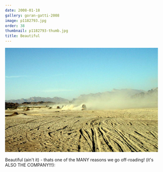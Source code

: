 ```yaml
---
date: 2008-01-18
gallery: goran-gatti-2008
image: p1182793.jpg
order: 38
thumbnail: p1182793-thumb.jpg
title: Beautiful
---
```


![Beautiful](./p1182793.jpg)

Beautiful (ain't it) - thats one of the MANY reasons we go off-roading! (it's ALSO THE COMPANY!!!):